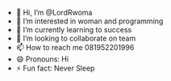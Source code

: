 - 👋 Hi, I’m @LordRwoma
- 👀 I’m interested in woman and programming
- 🌱 I’m currently learning to success
- 💞️ I’m looking to collaborate on team
- 📫 How to reach me 081952201996
- 😄 Pronouns: Hi
- ⚡ Fun fact: Never Sleep

<!---
LordRwoma/LordRwoma is a ✨ special ✨ repository because its `README.md` (this file) appears on your GitHub profile.
You can click the Preview link to take a look at your changes.
--->

